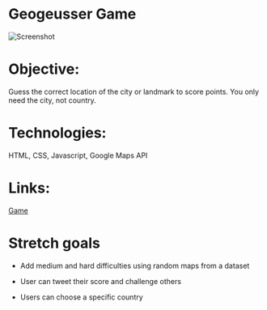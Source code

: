 # Geogeusser Game 
![Screenshot](https://i.imgur.com/HSNyTvq.jpg)
# Objective:

Guess the correct location of the city or landmark to score points. You only need the city, not country.


# Technologies:

HTML, CSS, Javascript, Google Maps API


# Links:

[Game](http://kindhearted-use.surge.sh/)

# Stretch goals

* Add medium and hard difficulties using random maps from a dataset

*  User can tweet their score and challenge others
*  Users can choose a specific country 
